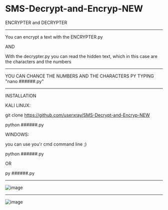 # SMS-Decrypt-and-Encryp-NEW



ENCRYPTER and DECRYPTER
__________________________________________________________________________________________



You can encrypt a text with the ENCRYPTER.py



AND 



With the decrypter.py you can read the hidden text, which in this case are the characters and the numbers

____________________________________________________________________________________________


YOU CAN CHANCE THE NUMBERS AND THE CHARACTERS PY TYPING "nano ######.py"


______________________________________________________________________________________________


INSTALLATION



KALI LINUX:


git clone https://github.com/userxray/SMS-Decrypt-and-Encryp-NEW

python ######.py


WINDOWS:

you can use you'r cmd command line ;)

python ######.py

OR

py ######.py



_____________________________________________________________________________________________




![image](https://user-images.githubusercontent.com/91960201/193424487-54dae0c0-8f7e-4638-a765-79df50383288.png)









_______________________________________________________________________________________________










![image](https://user-images.githubusercontent.com/91960201/193424528-aff4e3da-4cdb-473e-b88d-f871dca9a8b0.png)








